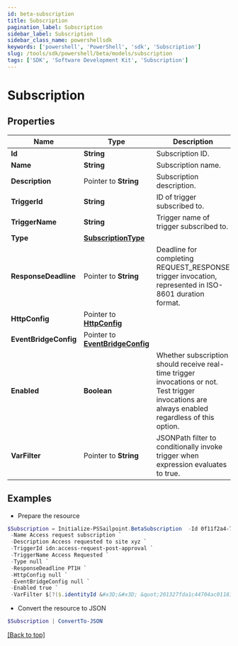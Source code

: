 ```yaml
---
id: beta-subscription
title: Subscription
pagination_label: Subscription
sidebar_label: Subscription
sidebar_class_name: powershellsdk
keywords: ['powershell', 'PowerShell', 'sdk', 'Subscription'] 
slug: /tools/sdk/powershell/beta/models/subscription
tags: ['SDK', 'Software Development Kit', 'Subscription']
---
```



# Subscription

## Properties

Name | Type | Description | Notes
------------ | ------------- | ------------- | -------------
**Id** |  **String** | Subscription ID. | [required]
**Name** |  **String** | Subscription name. | [required]
**Description** |  Pointer to **String** | Subscription description. | [optional] 
**TriggerId** |  **String** | ID of trigger subscribed to. | [required]
**TriggerName** |  **String** | Trigger name of trigger subscribed to. | [required]
**Type** |  [**SubscriptionType**](subscription-type) |  | [required]
**ResponseDeadline** |  Pointer to **String** | Deadline for completing REQUEST_RESPONSE trigger invocation, represented in ISO-8601 duration format. | [optional] [default to "PT1H"]
**HttpConfig** |  Pointer to [**HttpConfig**](http-config) |  | [optional] 
**EventBridgeConfig** |  Pointer to [**EventBridgeConfig**](event-bridge-config) |  | [optional] 
**Enabled** |  **Boolean** | Whether subscription should receive real-time trigger invocations or not. Test trigger invocations are always enabled regardless of this option. | [required][default to $true]
**VarFilter** |  Pointer to **String** | JSONPath filter to conditionally invoke trigger when expression evaluates to true. | [optional] 

## Examples

- Prepare the resource
```powershell
$Subscription = Initialize-PSSailpoint.BetaSubscription  -Id 0f11f2a4-7c94-4bf3-a2bd-742580fe3bde `
 -Name Access request subscription `
 -Description Access requested to site xyz `
 -TriggerId idn:access-request-post-approval `
 -TriggerName Access Requested `
 -Type null `
 -ResponseDeadline PT1H `
 -HttpConfig null `
 -EventBridgeConfig null `
 -Enabled true `
 -VarFilter $[?($.identityId &#x3D;&#x3D; &quot;201327fda1c44704ac01181e963d463c&quot;)]
```

- Convert the resource to JSON
```powershell
$Subscription | ConvertTo-JSON
```


[[Back to top]](#) 

